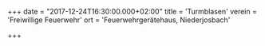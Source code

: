 +++
date = "2017-12-24T16:30:00.000+02:00"
title = 'Turmblasen'
verein = 'Freiwillige Feuerwehr'
ort = 'Feuerwehrgerätehaus, Niederjosbach'

+++

      